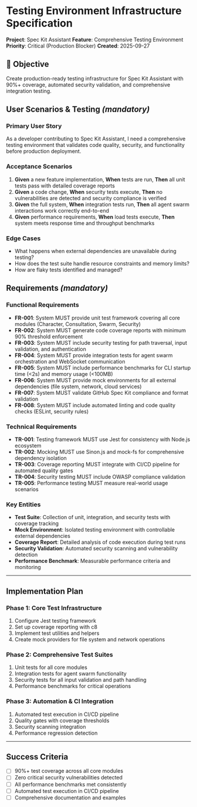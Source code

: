 # Testing Environment Infrastructure Specification
**Project**: Spec Kit Assistant
**Feature**: Comprehensive Testing Environment
**Priority**: Critical (Production Blocker)
**Created**: 2025-09-27

## 🎯 Objective
Create production-ready testing infrastructure for Spec Kit Assistant with 90%+ coverage, automated security validation, and comprehensive integration testing.

## User Scenarios & Testing *(mandatory)*

### Primary User Story
As a developer contributing to Spec Kit Assistant, I need a comprehensive testing environment that validates code quality, security, and functionality before production deployment.

### Acceptance Scenarios
1. **Given** a new feature implementation, **When** tests are run, **Then** all unit tests pass with detailed coverage reports
2. **Given** a code change, **When** security tests execute, **Then** no vulnerabilities are detected and security compliance is verified
3. **Given** the full system, **When** integration tests run, **Then** all agent swarm interactions work correctly end-to-end
4. **Given** performance requirements, **When** load tests execute, **Then** system meets response time and throughput benchmarks

### Edge Cases
- What happens when external dependencies are unavailable during testing?
- How does the test suite handle resource constraints and memory limits?
- How are flaky tests identified and managed?

## Requirements *(mandatory)*

### Functional Requirements
- **FR-001**: System MUST provide unit test framework covering all core modules (Character, Consultation, Swarm, Security)
- **FR-002**: System MUST generate code coverage reports with minimum 90% threshold enforcement
- **FR-003**: System MUST include security testing for path traversal, input validation, and authentication
- **FR-004**: System MUST provide integration tests for agent swarm orchestration and WebSocket communication
- **FR-005**: System MUST include performance benchmarks for CLI startup time (<2s) and memory usage (<100MB)
- **FR-006**: System MUST provide mock environments for all external dependencies (file system, network, cloud services)
- **FR-007**: System MUST validate GitHub Spec Kit compliance and format validation
- **FR-008**: System MUST include automated linting and code quality checks (ESLint, security rules)

### Technical Requirements
- **TR-001**: Testing framework MUST use Jest for consistency with Node.js ecosystem
- **TR-002**: Mocking MUST use Sinon.js and mock-fs for comprehensive dependency isolation
- **TR-003**: Coverage reporting MUST integrate with CI/CD pipeline for automated quality gates
- **TR-004**: Security testing MUST include OWASP compliance validation
- **TR-005**: Performance testing MUST measure real-world usage scenarios

### Key Entities
- **Test Suite**: Collection of unit, integration, and security tests with coverage tracking
- **Mock Environment**: Isolated testing environment with controllable external dependencies
- **Coverage Report**: Detailed analysis of code execution during test runs
- **Security Validation**: Automated security scanning and vulnerability detection
- **Performance Benchmark**: Measurable performance criteria and monitoring

---

## Implementation Plan

### Phase 1: Core Test Infrastructure
1. Configure Jest testing framework
2. Set up coverage reporting with c8
3. Implement test utilities and helpers
4. Create mock providers for file system and network operations

### Phase 2: Comprehensive Test Suites
1. Unit tests for all core modules
2. Integration tests for agent swarm functionality
3. Security tests for all input validation and path handling
4. Performance benchmarks for critical operations

### Phase 3: Automation & CI Integration
1. Automated test execution in CI/CD pipeline
2. Quality gates with coverage thresholds
3. Security scanning integration
4. Performance regression detection

---

## Success Criteria
- [ ] 90%+ test coverage across all core modules
- [ ] Zero critical security vulnerabilities detected
- [ ] All performance benchmarks met consistently
- [ ] Automated test execution in CI/CD pipeline
- [ ] Comprehensive documentation and examples